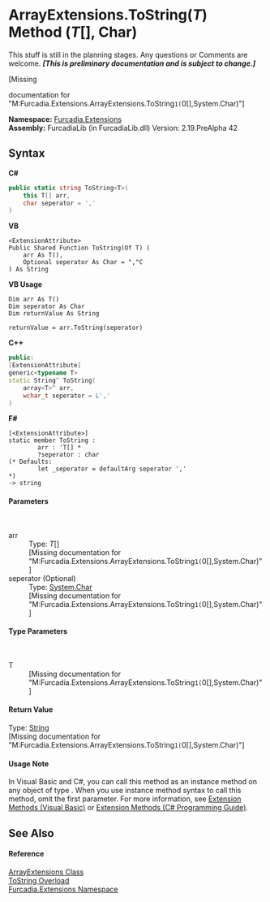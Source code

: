 # ArrayExtensions.ToString(*T*) Method (*T*[], Char)
This stuff is still in the planning stages. Any questions or Comments are welcome. _**\[This is preliminary documentation and is subject to change.\]**_

\[Missing <summary> documentation for "M:Furcadia.Extensions.ArrayExtensions.ToString``1(``0[],System.Char)"\]

**Namespace:**&nbsp;<a href="N_Furcadia_Extensions">Furcadia.Extensions</a><br />**Assembly:**&nbsp;FurcadiaLib (in FurcadiaLib.dll) Version: 2.19.PreAlpha 42

## Syntax

**C#**<br />
``` C#
public static string ToString<T>(
	this T[] arr,
	char seperator = ','
)

```

**VB**<br />
``` VB
<ExtensionAttribute>
Public Shared Function ToString(Of T) ( 
	arr As T(),
	Optional seperator As Char = ","C
) As String
```

**VB Usage**<br />
``` VB Usage
Dim arr As T()
Dim seperator As Char
Dim returnValue As String

returnValue = arr.ToString(seperator)
```

**C++**<br />
``` C++
public:
[ExtensionAttribute]
generic<typename T>
static String^ ToString(
	array<T>^ arr, 
	wchar_t seperator = L','
)
```

**F#**<br />
``` F#
[<ExtensionAttribute>]
static member ToString : 
        arr : 'T[] * 
        ?seperator : char 
(* Defaults:
        let _seperator = defaultArg seperator ','
*)
-> string 

```


#### Parameters
&nbsp;<dl><dt>arr</dt><dd>Type: *T*[]<br />\[Missing <param name="arr"/> documentation for "M:Furcadia.Extensions.ArrayExtensions.ToString``1(``0[],System.Char)"\]</dd><dt>seperator (Optional)</dt><dd>Type: <a href="http://msdn2.microsoft.com/en-us/library/k493b04s" target="_blank">System.Char</a><br />\[Missing <param name="seperator"/> documentation for "M:Furcadia.Extensions.ArrayExtensions.ToString``1(``0[],System.Char)"\]</dd></dl>

#### Type Parameters
&nbsp;<dl><dt>T</dt><dd>\[Missing <typeparam name="T"/> documentation for "M:Furcadia.Extensions.ArrayExtensions.ToString``1(``0[],System.Char)"\]</dd></dl>

#### Return Value
Type: <a href="http://msdn2.microsoft.com/en-us/library/s1wwdcbf" target="_blank">String</a><br />\[Missing <returns> documentation for "M:Furcadia.Extensions.ArrayExtensions.ToString``1(``0[],System.Char)"\]

#### Usage Note
In Visual Basic and C#, you can call this method as an instance method on any object of type . When you use instance method syntax to call this method, omit the first parameter. For more information, see <a href="http://msdn.microsoft.com/en-us/library/bb384936.aspx">Extension Methods (Visual Basic)</a> or <a href="http://msdn.microsoft.com/en-us/library/bb383977.aspx">Extension Methods (C# Programming Guide)</a>.

## See Also


#### Reference
<a href="T_Furcadia_Extensions_ArrayExtensions">ArrayExtensions Class</a><br /><a href="Overload_Furcadia_Extensions_ArrayExtensions_ToString">ToString Overload</a><br /><a href="N_Furcadia_Extensions">Furcadia.Extensions Namespace</a><br />